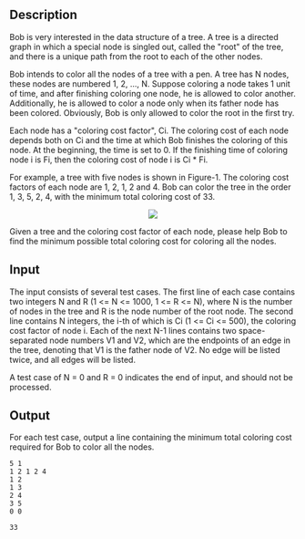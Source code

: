 <h2>Description</h2><p>Bob is very interested in the data structure of a tree. A tree is a directed graph in which a special node is singled out, called the "root" of the tree, and there is a unique path from the root to each of the other nodes.</p><p>Bob intends to color all the nodes of a tree with a pen. A tree has N nodes, these nodes are numbered 1, 2, ..., N. Suppose coloring a node takes 1 unit of time, and after finishing coloring one node, he is allowed to color another. Additionally, he is allowed to color a node only when its father node has been colored. Obviously, Bob is only allowed to color the root in the first try.</p><p>Each node has a "coloring cost factor", Ci. The coloring cost of each node depends both on Ci and the time at which Bob finishes the coloring of this node. At the beginning, the time is set to 0. If the finishing time of coloring node i is Fi, then the coloring cost of node i is Ci * Fi.</p><p>For example, a tree with five nodes is shown in Figure-1. The coloring cost factors of each node are 1, 2, 1, 2 and 4. Bob can color the tree in the order 1, 3, 5, 2, 4, with the minimum total coloring cost of 33.</p><p><center><img src="file://9bVN8sxB.png"></center></p><p>Given a tree and the coloring cost factor of each node, please help Bob to find the minimum possible total coloring cost for coloring all the nodes.</p><h2>Input</h2><p>The input consists of several test cases. The first line of each case contains two integers N and R  (1 &lt;= N &lt;= 1000, 1 &lt;= R &lt;= N), where N is the number of nodes in the tree and R is the node number of the root node. The second line contains N integers, the i-th of which is Ci (1 &lt;= Ci &lt;= 500), the coloring cost factor of node i. Each of the next N-1 lines contains two space-separated node numbers V1 and V2, which are the endpoints of an edge in the tree, denoting that V1 is the father node of V2. No edge will be listed twice, and all edges will be listed.</p><p>A test case of N = 0 and R = 0 indicates the end of input, and should not be processed.</p><h2>Output</h2><p>For each test case, output a line containing the minimum total coloring cost required for Bob to color all the nodes.</p>

<pre><code class="language-input1">5 1
1 2 1 2 4
1 2
1 3
2 4
3 5
0 0
</code></pre>

<pre><code class="language-output1">33</code></pre>

